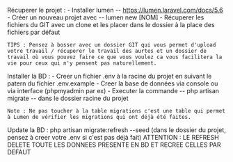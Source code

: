 

Récuperer le projet : 
	- Installer lumen -- https://lumen.laravel.com/docs/5.6
	- Créer un nouveau projet avec -- lumen new [NOM]
	- Récuperer les fichiers du GIT avec un clone et les placer dans le dossier à la place des fichiers par défaut

	TIPS : Pensez à bosser avec un dossier GIT qui vous permet d'upload votre travail / récuperer le travail des aurtes et un dossier de travail où vous pouvez faire ce que vous voulez ca vous facilitera la vie pour ceux qui n'y pensent pas naturellement. 


Installer la BD : 
	- Creer un fichier .env à la racine du projet en suivant le patern du fichier .env.example
	- Creer la base de données via console ou via interface (phpmyadmin par ex)
	- Executer la commande -- php artisan migrate -- dans le dossier racine du projet 

	Note : Ne pas toucher à la table migrations c'est une table qui permet à Lumen de vérifier les migrations qui ont déjà été faites.


Update la BD : 
	php artisan migrate:refresh --seed 
	(dans le dossier du projet, pensez à creer votre .env si c'est pas déjà fait)
	ATTENTION : LE REFRESH DELETE TOUTE LES DONNEES PRESENTE EN BD ET RECREE CELLES PAR DEFAUT